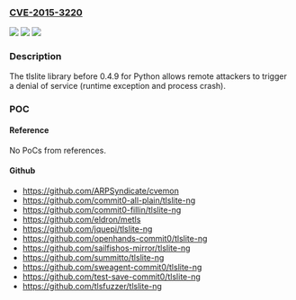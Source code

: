 ### [CVE-2015-3220](https://cve.mitre.org/cgi-bin/cvename.cgi?name=CVE-2015-3220)
![](https://img.shields.io/static/v1?label=Product&message=n%2Fa&color=blue)
![](https://img.shields.io/static/v1?label=Version&message=n%2Fa&color=blue)
![](https://img.shields.io/static/v1?label=Vulnerability&message=n%2Fa&color=brighgreen)

### Description

The tlslite library before 0.4.9 for Python allows remote attackers to trigger a denial of service (runtime exception and process crash).

### POC

#### Reference
No PoCs from references.

#### Github
- https://github.com/ARPSyndicate/cvemon
- https://github.com/commit0-all-plain/tlslite-ng
- https://github.com/commit0-fillin/tlslite-ng
- https://github.com/eldron/metls
- https://github.com/jquepi/tlslite-ng
- https://github.com/openhands-commit0/tlslite-ng
- https://github.com/sailfishos-mirror/tlslite-ng
- https://github.com/summitto/tlslite-ng
- https://github.com/sweagent-commit0/tlslite-ng
- https://github.com/test-save-commit0/tlslite-ng
- https://github.com/tlsfuzzer/tlslite-ng

